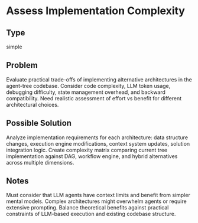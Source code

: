 # Assess Implementation Complexity

## Type
simple

## Problem
Evaluate practical trade-offs of implementing alternative architectures in the agent-tree codebase. Consider code complexity, LLM token usage, debugging difficulty, state management overhead, and backward compatibility. Need realistic assessment of effort vs benefit for different architectural choices.

## Possible Solution
Analyze implementation requirements for each architecture: data structure changes, execution engine modifications, context system updates, solution integration logic. Create complexity matrix comparing current tree implementation against DAG, workflow engine, and hybrid alternatives across multiple dimensions.

## Notes
Must consider that LLM agents have context limits and benefit from simpler mental models. Complex architectures might overwhelm agents or require extensive prompting. Balance theoretical benefits against practical constraints of LLM-based execution and existing codebase structure.